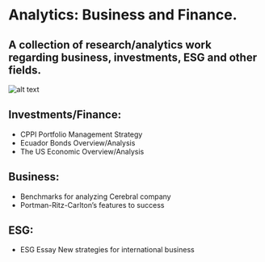 # Analytics: Business and Finance.

## A collection of research/analytics work regarding business, investments, ESG and other fields.


![alt text](https://www.utmb.edu/images/librariesprovider250/default-album/unified.jpg?sfvrsn=b1e6fe57_1)

## Investments/Finance:
- CPPI Portfolio Management Strategy
- Ecuador Bonds Overview/Analysis
- The US Economic Overview/Analysis

## Business:
- Benchmarks for analyzing Cerebral company
- Portman-Ritz-Carlton’s features to success

## ESG:
- ESG Essay New strategies for international business

